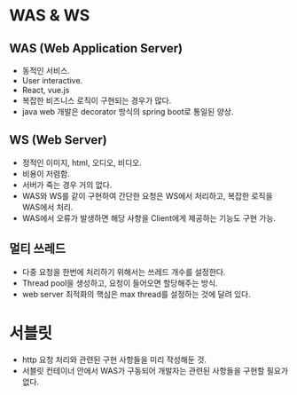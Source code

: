 # WAS & WS
## WAS (Web Application Server)
- 동적인 서비스.
- User interactive.
- React, vue.js
- 복잡한 비즈니스 로직이 구현되는 경우가 많다.
- java web 개발은 decorator 방식의 spring boot로 통일된 양상.

## WS (Web Server)
- 정적인 이미지, html, 오디오, 비디오.
- 비용이 저렴함.
- 서버가 죽는 경우 거의 없다.
- WAS와 WS를 같이 구현하여 간단한 요청은 WS에서 처리하고, 복잡한 로직을 WAS에서 처리.
- WAS에서 오류가 발생하면 해당 사항을 Client에게 제공하는 기능도 구현 가능.

## 멀티 쓰레드
- 다중 요청을 한번에 처리하기 위해서는 쓰레드 개수를 설정한다.
- Thread pool을 생성하고, 요청이 들어오면 할당해주는 방식.
- web server 최적화의 핵심은 max thread를 설정하는 것에 달려 있다.

# 서블릿
- http 요청 처리와 관련된 구현 사항들을 미리 작성해둔 것.
- 서블릿 컨테이너 안에서 WAS가 구동되어 개발자는 관련된 사항들을 구현할 필요가 없다.

